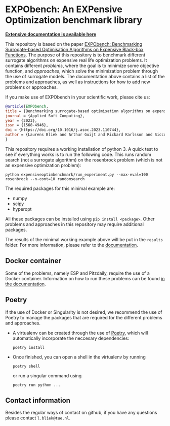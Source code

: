 # EXPObench:  An  EXPensive Optimization  benchmark  library

[**Extensive documentation is available here**](http://algtudelft.github.io/ExpensiveOptimBenchmark/)

<!-- TODO: Better name! -->

<!-- TODO: Insert general idea of why this benchmark is needed here -->

This repository is based on the paper [EXPObench: Benchmarking Surrogate-based Optimisation Algorithms on Expensive Black-box Functions](https://doi.org/10.1016/j.asoc.2023.110744).
The purpose of this repository is to benchmark different surrogate algorithms on expensive real life optimization problems. It contains different *problems*, where the goal is to minimize some objective function, and *approaches*, which solve the minimization problem through the use of surrogate models. The documentation above contains a list of the problems and approaches, as well as instructions for how to add new problems or approaches.

If you make use of EXPObench in your scientific work, please cite us:

```bibtex
@article{EXPObench,
title = {Benchmarking surrogate-based optimisation algorithms on expensive black-box functions},
journal = {Applied Soft Computing},
year = {2023},
issn = {1568-4946},
doi = {https://doi.org/10.1016/j.asoc.2023.110744},
author = {Laurens Bliek and Arthur Guijt and Rickard Karlsson and Sicco Verwer and Mathijs {de Weerdt}}
}
```

This repository requires a working installation of python 3. A quick test to see if everything works is to run the following code. This runs random search (not a surrogate algorithm) on the rosenbrock problem (which is not an expensive optimization problem):

`python expensiveoptimbenchmark/run_experiment.py --max-eval=100 rosenbrock --n-cont=10 randomsearch`

The required packages for this minimal example are:
- numpy
- scipy
- hyperopt

All these packages can be installed using `pip install <package>`. Other problems and approaches in this repository may require additional packages.

The results of the minimal working example above will be put in the `results` folder. For more information, please refer to the [documentation](http://algtudelft.github.io/ExpensiveOptimBenchmark/).

## Docker container

Some of the problems, namely ESP and Pitzdaily, require the use of a Docker container. Information on how to run these problems can be found [in the documentation](https://algtudelft.github.io/ExpensiveOptimBenchmark/running_experiments.html).

## Poetry

If the use of Docker or Singularity is not desired, we recommend the use of Poetry to manage the packages that are required for the different problems and approaches.

- A virtualenv can be created through the use of [Poetry](https://github.com/python-poetry/poetry), which will automatically incorporate the neccesary dependencies:
    ```
    poetry install
    ```
- Once finished, you can open a shell in the virtualenv by running
    ```
    poetry shell
    ```
    or run a singular command using
    ```
    poetry run python ...
    ```
<!-- TODO: Once added, add method for running approach here -->


## Contact information

Besides the regular ways of contact on github, if you have any questions please contact `l.bliek@tue.nl`.

